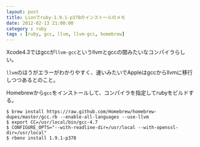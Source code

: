 ```yaml
---
layout: post
title: Lionでruby-1.9.1-p378のインストールのメモ
date: 2012-02-13 21:00:00
category : ruby
tags : [ruby, gcc, llvm, llvm-gcc, homebrew]
---
```


Xcode4.3ではgccが`llvm-gcc`というllvmとgccの間みたいなコンパイラらしい。

`llvm`のほうがエラーがわかりやすく、速いみたいでAppleはgccからllvmに移行しつつあるとのこと。

Homebrewから`gcc`をインストールして、コンパイラを指定してrubyをビルドする。

	$ brew install https://raw.github.com/Homebrew/homebrew-dupes/master/gcc.rb --enable-all-languages --use-llvm
	$ export CC=/usr/local/bin/gcc-4.7
	$ CONFIGURE_OPTS="--with-readline-dir=/usr/local --with-openssl-dir=/usr/local"
	$ rbenv install 1.9.1-p378